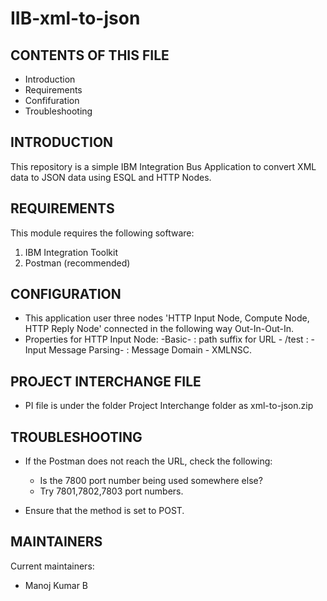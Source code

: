 # IIB-xml-to-json

CONTENTS OF THIS FILE
---------------------

 * Introduction
 * Requirements
 * Confifuration
 * Troubleshooting


INTRODUCTION
------------

This repository is a simple IBM Integration Bus Application to convert XML data to JSON data using ESQL and HTTP Nodes.


REQUIREMENTS
------------

This module requires the following software:

1) IBM Integration Toolkit
2) Postman (recommended)


CONFIGURATION
-------------
 
 * This application user three nodes 'HTTP Input Node, Compute Node, HTTP Reply Node' connected in the following way Out-In-Out-In.
 * Properties for HTTP Input Node: -Basic- : path suffix for URL - /test
                                 : -Input Message Parsing- : Message Domain - XMLNSC.
                                 

PROJECT INTERCHANGE FILE
------------------------

* PI file is under the folder Project Interchange folder as xml-to-json.zip

                               
TROUBLESHOOTING
---------------

 * If the Postman does not reach the URL, check the following:

   - Is the 7800 port number being used somewhere else?
   - Try 7801,7802,7803 port numbers.
 
 * Ensure that the method is set to POST.

MAINTAINERS
-----------

Current maintainers:
 * Manoj Kumar B 
   
